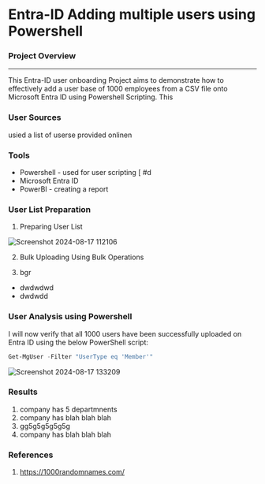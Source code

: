# Entra-ID Adding multiple users using Powershell

### Project Overview
---
This Entra-ID user onboarding Project aims to demonstrate how to effectively add a user base of 1000 employees from a CSV file onto Microsoft Entra ID using Powershell Scripting. This 

### User Sources

usied a list of userse provided onlinen

### Tools

- Powershell - used for user scripting [ #d
- Microsoft Entra ID
- PowerBI - creating a report


### User List Preparation

1.  Preparing User List

![Screenshot 2024-08-17 112106](https://github.com/user-attachments/assets/c879237a-61f4-447e-a807-d9a9dd26ba92)


2. Bulk Uploading Using Bulk Operations




4.  bgr



   
- dwdwdwd
- dwdwdd

### User Analysis using Powershell

I will now verify that all 1000 users have been successfully uploaded on Entra ID using the below PowerShell script:

```powershell
Get-MgUser -Filter "UserType eq 'Member'"
```

![Screenshot 2024-08-17 133209](https://github.com/user-attachments/assets/b78bec12-3715-4f87-8702-a043d2232074)


### Results

1. company has 5 departmnents
2. company has blah blah blah
3. gg5g5g5g5g5g
4. company has blah blah blah


### References

1. https://1000randomnames.com/
